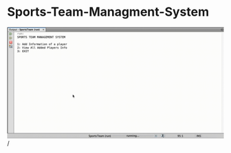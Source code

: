 # Sports-Team-Managment-System
![Alt Text](https://github.com/jpepe01/Sports-Team-Managment-System/blob/main/SportsManagment.gif)/
